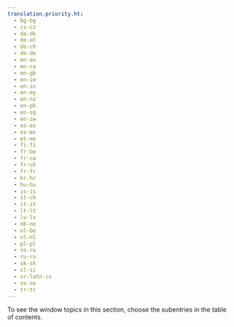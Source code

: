 ```yaml
---
translation.priority.ht: 
  - bg-bg
  - cs-cz
  - da-dk
  - de-at
  - de-ch
  - de-de
  - en-au
  - en-ca
  - en-gb
  - en-ie
  - en-in
  - en-my
  - en-nz
  - en-ph
  - en-sg
  - en-zw
  - es-es
  - es-mx
  - et-ee
  - fi-fi
  - fr-be
  - fr-ca
  - fr-ch
  - fr-fr
  - hr-hr
  - hu-hu
  - is-is
  - it-ch
  - it-it
  - lt-lt
  - lv-lv
  - nb-no
  - nl-be
  - nl-nl
  - pl-pl
  - ro-ro
  - ru-ru
  - sk-sk
  - sl-si
  - sr-latn-cs
  - sv-se
  - tr-tr
---
```

To see the window topics in this section, choose the subentries in the table of contents.